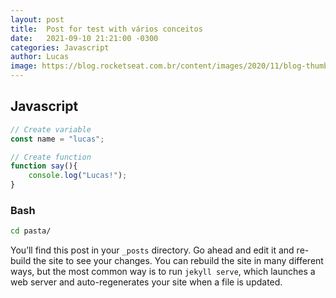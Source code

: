 ```yaml
---
layout: post
title:  Post for test with vários conceitos
date:   2021-09-10 21:21:00 -0300
categories: Javascript
author: Lucas
image: https://blog.rocketseat.com.br/content/images/2020/11/blog-thumb-utilizando-mapas-no-react-com-leaflet-1.jpg
---
```


## Javascript

```js
// Create variable
const name = "lucas";

// Create function 
function say(){
    console.log("Lucas!");
}
```

### Bash
```bash
cd pasta/
```
You’ll find this post in your `_posts` directory. Go ahead and edit it and re-build the site to see your changes. You can rebuild the site in many different ways, but the most common way is to run `jekyll serve`, which launches a web server and auto-regenerates your site when a file is updated.